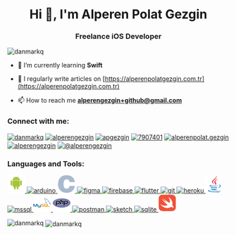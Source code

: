 <h1 align="center">Hi 👋, I'm Alperen Polat Gezgin</h1>
<h3 align="center">Freelance iOS Developer</h3>

<p align="left"> <img src="https://komarev.com/ghpvc/?username=danmarkq&label=Profile%20views&color=0e75b6&style=flat" alt="danmarkq" /> </p>

- 🌱 I’m currently learning **Swift**

- 📝 I regularly write articles on [https://alperenpolatgezgin.com.tr](https://alperenpolatgezgin.com.tr)

- 📫 How to reach me **alperengezgin+github@gmail.com**

<h3 align="left">Connect with me:</h3>
<p align="left">
<a href="https://dev.to/danmarkq" target="blank"><img align="center" src="https://cdn.jsdelivr.net/npm/simple-icons@3.0.1/icons/dev-dot-to.svg" alt="danmarkq" height="30" width="40" /></a>
<a href="https://twitter.com/alperengezgin" target="blank"><img align="center" src="https://cdn.jsdelivr.net/npm/simple-icons@3.0.1/icons/twitter.svg" alt="alperengezgin" height="30" width="40" /></a>
<a href="https://linkedin.com/in/apgezgin" target="blank"><img align="center" src="https://cdn.jsdelivr.net/npm/simple-icons@3.0.1/icons/linkedin.svg" alt="apgezgin" height="30" width="40" /></a>
<a href="https://stackoverflow.com/users/7907401" target="blank"><img align="center" src="https://cdn.jsdelivr.net/npm/simple-icons@3.0.1/icons/stackoverflow.svg" alt="7907401" height="30" width="40" /></a>
<a href="https://fb.com/alperenpolat.gezgin" target="blank"><img align="center" src="https://cdn.jsdelivr.net/npm/simple-icons@3.0.1/icons/facebook.svg" alt="alperenpolat.gezgin" height="30" width="40" /></a>
<a href="https://instagram.com/alperengezgin" target="blank"><img align="center" src="https://cdn.jsdelivr.net/npm/simple-icons@3.0.1/icons/instagram.svg" alt="alperengezgin" height="30" width="40" /></a>
<a href="https://medium.com/@alperengezgin" target="blank"><img align="center" src="https://cdn.jsdelivr.net/npm/simple-icons@3.0.1/icons/medium.svg" alt="@alperengezgin" height="30" width="40" /></a>
</p>

<h3 align="left">Languages and Tools:</h3>
<p align="left"> <a href="https://developer.android.com" target="_blank"> <img src="https://raw.githubusercontent.com/devicons/devicon/master/icons/android/android-original-wordmark.svg" alt="android" width="40" height="40"/> </a> <a href="https://www.arduino.cc/" target="_blank"> <img src="https://cdn.worldvectorlogo.com/logos/arduino-1.svg" alt="arduino" width="40" height="40"/> </a> <a href="https://www.cprogramming.com/" target="_blank"> <img src="https://raw.githubusercontent.com/devicons/devicon/master/icons/c/c-original.svg" alt="c" width="40" height="40"/> </a> <a href="https://www.figma.com/" target="_blank"> <img src="https://www.vectorlogo.zone/logos/figma/figma-icon.svg" alt="figma" width="40" height="40"/> </a> <a href="https://firebase.google.com/" target="_blank"> <img src="https://www.vectorlogo.zone/logos/firebase/firebase-icon.svg" alt="firebase" width="40" height="40"/> </a> <a href="https://flutter.dev" target="_blank"> <img src="https://www.vectorlogo.zone/logos/flutterio/flutterio-icon.svg" alt="flutter" width="40" height="40"/> </a> <a href="https://git-scm.com/" target="_blank"> <img src="https://www.vectorlogo.zone/logos/git-scm/git-scm-icon.svg" alt="git" width="40" height="40"/> </a> <a href="https://heroku.com" target="_blank"> <img src="https://www.vectorlogo.zone/logos/heroku/heroku-icon.svg" alt="heroku" width="40" height="40"/> </a> <a href="https://www.java.com" target="_blank"> <img src="https://raw.githubusercontent.com/devicons/devicon/master/icons/java/java-original.svg" alt="java" width="40" height="40"/> </a> <a href="https://www.microsoft.com/en-us/sql-server" target="_blank"> <img src="https://cdn.worldvectorlogo.com/logos/microsoft-sql-server.svg" alt="mssql" width="40" height="40"/> </a> <a href="https://www.mysql.com/" target="_blank"> <img src="https://raw.githubusercontent.com/devicons/devicon/master/icons/mysql/mysql-original-wordmark.svg" alt="mysql" width="40" height="40"/> </a> <a href="https://www.php.net" target="_blank"> <img src="https://raw.githubusercontent.com/devicons/devicon/master/icons/php/php-original.svg" alt="php" width="40" height="40"/> </a> <a href="https://postman.com" target="_blank"> <img src="https://www.vectorlogo.zone/logos/getpostman/getpostman-icon.svg" alt="postman" width="40" height="40"/> </a> <a href="https://www.sketch.com/" target="_blank"> <img src="https://www.vectorlogo.zone/logos/sketchapp/sketchapp-icon.svg" alt="sketch" width="40" height="40"/> </a> <a href="https://www.sqlite.org/" target="_blank"> <img src="https://www.vectorlogo.zone/logos/sqlite/sqlite-icon.svg" alt="sqlite" width="40" height="40"/> </a> <a href="https://developer.apple.com/swift/" target="_blank"> <img src="https://raw.githubusercontent.com/devicons/devicon/master/icons/swift/swift-original.svg" alt="swift" width="40" height="40"/> </a> </p>

<p><img align="left" src="https://github-readme-stats.vercel.app/api/top-langs?username=danmarkq&show_icons=true&locale=en&layout=compact" alt="danmarkq" /></p>

<p>&nbsp;<img align="center" src="https://github-readme-stats.vercel.app/api?username=danmarkq&show_icons=true&locale=en" alt="danmarkq" /></p>
